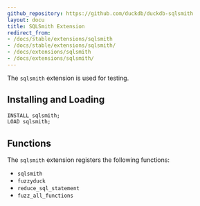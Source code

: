 ```yaml
---
github_repository: https://github.com/duckdb/duckdb-sqlsmith
layout: docu
title: SQLSmith Extension
redirect_from:
- /docs/stable/extensions/sqlsmith
- /docs/stable/extensions/sqlsmith/
- /docs/extensions/sqlsmith
- /docs/extensions/sqlsmith/
---
```


The `sqlsmith` extension is used for testing.

## Installing and Loading

```sql
INSTALL sqlsmith;
LOAD sqlsmith;
```

## Functions

The `sqlsmith` extension registers the following functions:

* `sqlsmith`
* `fuzzyduck`
* `reduce_sql_statement`
* `fuzz_all_functions`
